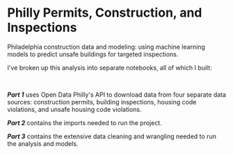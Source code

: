 # Philly Permits, Construction, and Inspections

Philadelphia construction data and modeling: using machine learning models to predict unsafe buildings for targeted inspections.



I've broken up this analysis into separate notebooks, all of which I built:

&nbsp;

</p>

**_Part 1_** uses Open Data Philly's API to download data from four separate data sources: construction permits, building inspections, housing code violations, and unsafe housing code violations. 


**_Part 2_** contains the imports needed to run the project.

**_Part 3_** contains the extensive data cleaning and wrangling needed to run the analysis and models.
